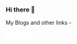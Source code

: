 ### Hi there 👋

My Blogs and other links -

<!--
**vemarun/vemarun** is a ✨ _special_ ✨ repository because its `README.md` (this file) appears on your GitHub profile.

Here are some ideas to get you started:
-->

<a href="https://linkedin.com/in/vemarun" target="_blank"><img align="left" alt="Arun Verma | LinkedIn" width="22px" src="https://github.com/Aakarsh-B/trying-repos/blob/master/linkedin.svg" />
<a href="https://medium.com/@lavaishere" target="_blank"><img align="left" alt="Arun Verma | Medium" width="22px" src="https://github.com/Aakarsh-B/trying-repos/blob/master/medium.svg" />

<a href="https://thetechmadness.blogspot.com/?m=1" target="_blank"><img align="left" alt="Blogger" width="22px" src="https://github.com/Aakarsh-B/trying-repos/blob/master/www.svg" /></a>


